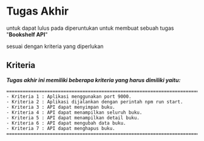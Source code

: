 # Tugas Akhir

untuk dapat lulus pada diperuntukan untuk membuat sebuah tugas "**Bookshelf API**" 

sesuai dengan kriteria yang diperlukan

## Kriteria
___Tugas akhir ini memiliki beberapa kriteria yang harus dimiliki yaitu:___
~~~
========================================================================
- Kriteria 1 : Aplikasi menggunakan port 9000.
- Kriteria 2 : Aplikasi dijalankan dengan perintah npm run start.
- Kriteria 3 : API dapat menyimpan buku.
- Kriteria 4 : API dapat menampilkan seluruh buku.
- Kriteria 5 : API dapat menampilkan detail buku.
- Kriteria 6 : API dapat mengubah data buku.
- Kriteria 7 : API dapat menghapus buku.
========================================================================

